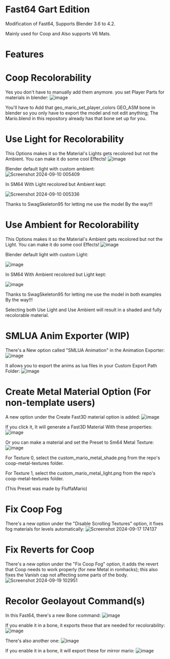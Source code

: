 # Fast64 Gart Edition

Modification of Fast64, Supports Blender 3.6 to 4.2.

Mainly used for Coop and Also supports V6 Mats.

# Features

# Coop Recolorability

Yes you don't have to manually add them anymore. you set Player Parts for materials in blender:
![image](https://github.com/user-attachments/assets/7df8d560-8bb0-4850-b9c1-05ba70a58ba8)
 
You'll have to Add that geo_mario_set_player_colors GEO_ASM bone in blender so you only have to export the model and not edit anything; The Mario.blend in this repository already has that bone set up for you.

# Use Light for Recolorability

This Options makes it so the Material's Lights gets recolored but not the Ambient. You can make it do some cool Effects!
![image](https://github.com/user-attachments/assets/cc9d45bc-5f92-4ae2-ae6a-da1e48f340f3)


Blender default light with custom ambient:
![Screenshot 2024-09-10 005409](https://github.com/user-attachments/assets/2bec3301-bad5-419a-ae86-d7eaceda76b4)


In SM64 With Light recolored but Ambient kept:

![Screenshot 2024-09-10 005336](https://github.com/user-attachments/assets/ec5c5cd7-b779-4157-a1bb-afa80e01bcc9)

Thanks to SwagSkeleton95 for letting me use the model By the way!!!

# Use Ambient for Recolorability

This Options makes it so the Material's Ambient gets recolored but not the Light. You can make it do some cool Effects!
![image](https://github.com/user-attachments/assets/c6d73da1-a150-40b0-8500-0e32166e3bb3)


Blender default light with custom Light:


![image](https://github.com/user-attachments/assets/52f26fd9-b22b-468b-ace9-f75b4f7198f8)


In SM64 With Ambient recolored but Light kept:

![image](https://github.com/user-attachments/assets/379b3f56-7b06-40c5-8a1c-27f7291afc2a)

Thanks to SwagSkeleton95 for letting me use the model in both examples By the way!!!

Selecting both Use Light and Use Ambient will result in a shaded and fully recolorable material.

# SMLUA Anim Exporter (WIP)

There's a New option called "SMLUA Animation" in the Animation Exporter:
![image](https://github.com/user-attachments/assets/7788c9bb-46bc-42ec-8cda-1ec100686161)

It allows you to export the anims as lua files in your Custom Export Path Folder:
![image](https://github.com/user-attachments/assets/5e6a37cb-d33c-4dd1-b03b-a292e2964ab4)

# Create Metal Material Option (For non-template users)

A new option under the Create Fast3D material option is added:
![image](https://github.com/user-attachments/assets/0e6bbd66-efb1-43fe-bf98-c903532bc1d6)

If you click it, It will generate a Fast3D Material With these properties:
![image](https://github.com/user-attachments/assets/1c7d1d25-0035-4b8a-ba12-8be4175810af)

Or you can make a material and set the Preset to Sm64 Metal Texture:
![image](https://github.com/user-attachments/assets/575eb393-df11-4bbc-ab27-bf10db7a9eab)

For Texture 0, select the custom_mario_metal_shade.png from the repo's coop-metal-textures folder.

For Texture 1, select the custom_mario_metal_light.png from the repo's coop-metal-textures folder.

(This Preset was made by FluffaMario)

# Fix Coop Fog

There's a new option under the "Disable Scrolling Textures" option, it fixes fog materials for levels automatically:
![Screenshot 2024-09-17 174137](https://github.com/user-attachments/assets/168e7b52-1439-4612-b916-81ce4be3d854)

# Fix Reverts for Coop

There's a new option under the "Fix Coop Fog" option, it adds the revert that Coop needs to work properly (for new Metal in romhacks); this also fixes the Vanish cap not affecting some parts of the body.
![Screenshot 2024-09-19 102951](https://github.com/user-attachments/assets/17e04012-9500-41bb-ab96-e01c8563a11b)

# Recolor Geolayout Command(s)

In this Fast64, there's a new Bone command:
![image](https://github.com/user-attachments/assets/b65e1cb7-e8c8-432f-9aeb-3c156fa48cf9)

If you enable it in a bone, it exports these that are needed for recolorability:
![image](https://github.com/user-attachments/assets/d945d3ff-7b3b-4f03-bb87-89d6aa3ceb60)




There's also another one:
![image](https://github.com/user-attachments/assets/20c58098-c4da-4429-bd44-e93773672c9d)

If you enable it in a bone, it will export these for mirror mario:
![image](https://github.com/user-attachments/assets/a90f0292-51f0-46de-b853-932fc0bd2a5b)


